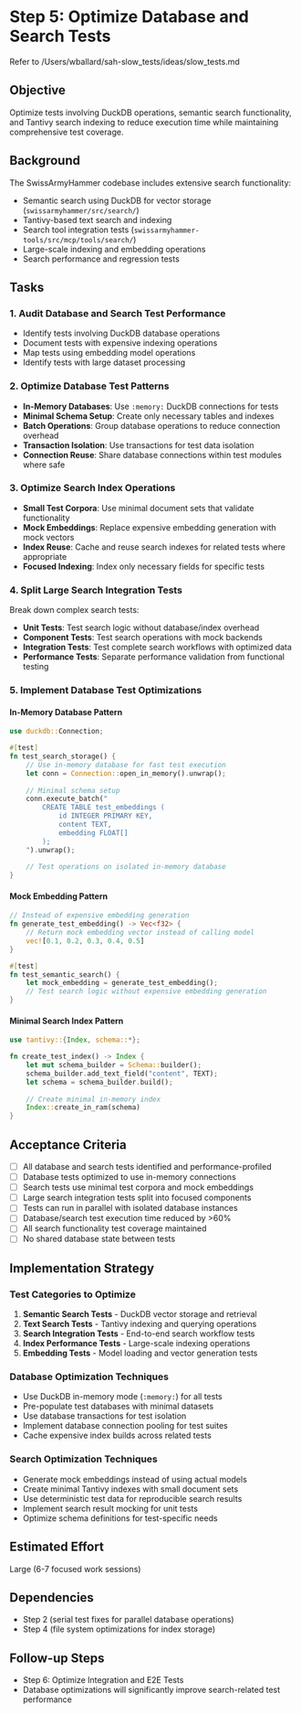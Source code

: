 # Step 5: Optimize Database and Search Tests

Refer to /Users/wballard/sah-slow_tests/ideas/slow_tests.md

## Objective
Optimize tests involving DuckDB operations, semantic search functionality, and Tantivy search indexing to reduce execution time while maintaining comprehensive test coverage.

## Background
The SwissArmyHammer codebase includes extensive search functionality:
- Semantic search using DuckDB for vector storage (`swissarmyhammer/src/search/`)
- Tantivy-based text search and indexing  
- Search tool integration tests (`swissarmyhammer-tools/src/mcp/tools/search/`)
- Large-scale indexing and embedding operations
- Search performance and regression tests

## Tasks

### 1. Audit Database and Search Test Performance
- Identify tests involving DuckDB database operations  
- Document tests with expensive indexing operations
- Map tests using embedding model operations
- Identify tests with large dataset processing

### 2. Optimize Database Test Patterns
- **In-Memory Databases**: Use `:memory:` DuckDB connections for tests
- **Minimal Schema Setup**: Create only necessary tables and indexes
- **Batch Operations**: Group database operations to reduce connection overhead
- **Transaction Isolation**: Use transactions for test data isolation
- **Connection Reuse**: Share database connections within test modules where safe

### 3. Optimize Search Index Operations
- **Small Test Corpora**: Use minimal document sets that validate functionality
- **Mock Embeddings**: Replace expensive embedding generation with mock vectors
- **Index Reuse**: Cache and reuse search indexes for related tests where appropriate
- **Focused Indexing**: Index only necessary fields for specific tests

### 4. Split Large Search Integration Tests
Break down complex search tests:
- **Unit Tests**: Test search logic without database/index overhead  
- **Component Tests**: Test search operations with mock backends
- **Integration Tests**: Test complete search workflows with optimized data
- **Performance Tests**: Separate performance validation from functional testing

### 5. Implement Database Test Optimizations

#### In-Memory Database Pattern
```rust
use duckdb::Connection;

#[test] 
fn test_search_storage() {
    // Use in-memory database for fast test execution
    let conn = Connection::open_in_memory().unwrap();
    
    // Minimal schema setup
    conn.execute_batch("
        CREATE TABLE test_embeddings (
            id INTEGER PRIMARY KEY,
            content TEXT,
            embedding FLOAT[]
        );
    ").unwrap();
    
    // Test operations on isolated in-memory database
}
```

#### Mock Embedding Pattern
```rust
// Instead of expensive embedding generation
fn generate_test_embedding() -> Vec<f32> {
    // Return mock embedding vector instead of calling model
    vec![0.1, 0.2, 0.3, 0.4, 0.5]
}

#[test]
fn test_semantic_search() {
    let mock_embedding = generate_test_embedding();
    // Test search logic without expensive embedding generation
}
```

#### Minimal Search Index Pattern
```rust
use tantivy::{Index, schema::*};

fn create_test_index() -> Index {
    let mut schema_builder = Schema::builder();
    schema_builder.add_text_field("content", TEXT);
    let schema = schema_builder.build();
    
    // Create minimal in-memory index
    Index::create_in_ram(schema)
}
```

## Acceptance Criteria
- [ ] All database and search tests identified and performance-profiled
- [ ] Database tests optimized to use in-memory connections
- [ ] Search tests use minimal test corpora and mock embeddings
- [ ] Large search integration tests split into focused components  
- [ ] Tests can run in parallel with isolated database instances
- [ ] Database/search test execution time reduced by >60%
- [ ] All search functionality test coverage maintained
- [ ] No shared database state between tests

## Implementation Strategy

### Test Categories to Optimize
1. **Semantic Search Tests** - DuckDB vector storage and retrieval
2. **Text Search Tests** - Tantivy indexing and querying operations
3. **Search Integration Tests** - End-to-end search workflow tests
4. **Index Performance Tests** - Large-scale indexing operations  
5. **Embedding Tests** - Model loading and vector generation tests

### Database Optimization Techniques
- Use DuckDB in-memory mode (`:memory:`) for all tests
- Pre-populate test databases with minimal datasets
- Use database transactions for test isolation
- Implement database connection pooling for test suites
- Cache expensive index builds across related tests

### Search Optimization Techniques  
- Generate mock embeddings instead of using actual models
- Create minimal Tantivy indexes with small document sets
- Use deterministic test data for reproducible search results
- Implement search result mocking for unit tests
- Optimize schema definitions for test-specific needs

## Estimated Effort
Large (6-7 focused work sessions)

## Dependencies  
- Step 2 (serial test fixes for parallel database operations)
- Step 4 (file system optimizations for index storage)

## Follow-up Steps
- Step 6: Optimize Integration and E2E Tests  
- Database optimizations will significantly improve search-related test performance